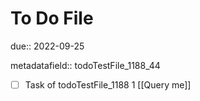 # To Do File

due:: 2022-09-25

metadatafield:: todoTestFile_1188_44

- [ ] Task of todoTestFile_1188 1 [[Query me]]
